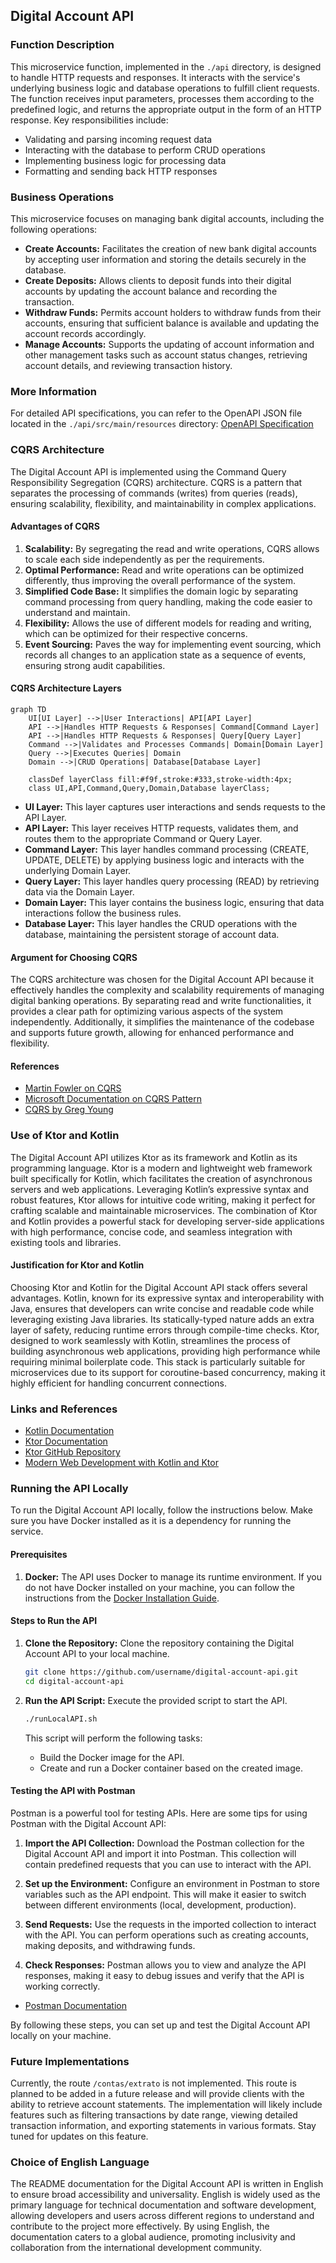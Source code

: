
## Digital Account API

### Function Description

This microservice function, implemented in the `./api` directory, is designed to handle HTTP requests and responses. It
interacts with the service's underlying business logic and database operations to fulfill client requests. The function
receives input parameters, processes them according to the predefined logic, and returns the appropriate output in the
form of an HTTP response. Key responsibilities include:

- Validating and parsing incoming request data
- Interacting with the database to perform CRUD operations
- Implementing business logic for processing data
- Formatting and sending back HTTP responses

### Business Operations

This microservice focuses on managing bank digital accounts, including the following operations:

- **Create Accounts:** Facilitates the creation of new bank digital accounts by accepting user information and storing
  the details securely in the database.
- **Create Deposits:** Allows clients to deposit funds into their digital accounts by updating the account balance and
  recording the transaction.
- **Withdraw Funds:** Permits account holders to withdraw funds from their accounts, ensuring that sufficient balance is
  available and updating the account records accordingly.
- **Manage Accounts:** Supports the updating of account information and other management tasks such as account status
  changes, retrieving account details, and reviewing transaction history.

### More Information

For detailed API specifications, you can refer to the OpenAPI JSON file located in the `./api/src/main/resources` directory:
[OpenAPI Specification](./api/src/main/resources/ApiDescription.json)

### CQRS Architecture

The Digital Account API is implemented using the Command Query Responsibility Segregation (CQRS) architecture. CQRS is a
pattern that separates the processing of commands (writes) from queries (reads), ensuring scalability, flexibility, and
maintainability in complex applications.

#### Advantages of CQRS

1. **Scalability:** By segregating the read and write operations, CQRS allows to scale each side independently as per
   the requirements.
2. **Optimal Performance:** Read and write operations can be optimized differently, thus improving the overall
   performance of the system.
3. **Simplified Code Base:** It simplifies the domain logic by separating command processing from query handling, making
   the code easier to understand and maintain.
4. **Flexibility:** Allows the use of different models for reading and writing, which can be optimized for their
   respective concerns.
5. **Event Sourcing:** Paves the way for implementing event sourcing, which records all changes to an application state
   as a sequence of events, ensuring strong audit capabilities.

#### CQRS Architecture Layers

```mermaid
graph TD
    UI[UI Layer] -->|User Interactions| API[API Layer]
    API -->|Handles HTTP Requests & Responses| Command[Command Layer]
    API -->|Handles HTTP Requests & Responses| Query[Query Layer]
    Command -->|Validates and Processes Commands| Domain[Domain Layer]
    Query -->|Executes Queries| Domain
    Domain -->|CRUD Operations| Database[Database Layer]

    classDef layerClass fill:#f9f,stroke:#333,stroke-width:4px;
    class UI,API,Command,Query,Domain,Database layerClass;
```

- **UI Layer:** This layer captures user interactions and sends requests to the API Layer.
- **API Layer:** This layer receives HTTP requests, validates them, and routes them to the appropriate Command or Query
  Layer.
- **Command Layer:** This layer handles command processing (CREATE, UPDATE, DELETE) by applying business logic and
  interacts with the underlying Domain Layer.
- **Query Layer:** This layer handles query processing (READ) by retrieving data via the Domain Layer.
- **Domain Layer:** This layer contains the business logic, ensuring that data interactions follow the business rules.
- **Database Layer:** This layer handles the CRUD operations with the database, maintaining the persistent storage of
  account data.

#### Argument for Choosing CQRS

The CQRS architecture was chosen for the Digital Account API because it effectively handles the complexity and
scalability requirements of managing digital banking operations. By separating read and write functionalities, it
provides a clear path for optimizing various aspects of the system independently. Additionally, it simplifies the
maintenance of the codebase and supports future growth, allowing for enhanced performance and flexibility.

#### References

- [Martin Fowler on CQRS](https://martinfowler.com/bliki/CQRS.html)
- [Microsoft Documentation on CQRS Pattern](https://docs.microsoft.com/en-us/azure/architecture/patterns/cqrs)
- [CQRS by Greg Young](https://cqrs.files.wordpress.com/2010/11/cqrs_documents.pdf)

### Use of Ktor and Kotlin

The Digital Account API utilizes Ktor as its framework and Kotlin as its programming language. Ktor is a modern and
lightweight web framework built specifically for Kotlin, which facilitates the creation of asynchronous servers and web
applications. Leveraging Kotlin’s expressive syntax and robust features, Ktor allows for intuitive code writing, making
it perfect for crafting scalable and maintainable microservices. The combination of Ktor and Kotlin provides a powerful
stack for developing server-side applications with high performance, concise code, and seamless integration with
existing tools and libraries.

#### Justification for Ktor and Kotlin

Choosing Ktor and Kotlin for the Digital Account API stack offers several advantages. Kotlin, known for its expressive
syntax and interoperability with Java, ensures that developers can write concise and readable code while leveraging
existing Java libraries. Its statically-typed nature adds an extra layer of safety, reducing runtime errors through
compile-time checks. Ktor, designed to work seamlessly with Kotlin, streamlines the process of building asynchronous web
applications, providing high performance while requiring minimal boilerplate code. This stack is particularly suitable
for microservices due to its support for coroutine-based concurrency, making it highly efficient for handling concurrent
connections.

### Links and References

- [Kotlin Documentation](https://kotlinlang.org/docs/home.html)
- [Ktor Documentation](https://ktor.io/docs/)
- [Ktor GitHub Repository](https://github.com/ktorio/ktor)
- [Modern Web Development with Kotlin and Ktor](https://kotlinlang.org/docs/ktor.html)

### Running the API Locally

To run the Digital Account API locally, follow the instructions below. Make sure you have Docker installed as it is a
dependency for running the service.

#### Prerequisites

1. **Docker:** The API uses Docker to manage its runtime environment. If you do not have Docker installed on your
   machine, you can follow the instructions from the [Docker Installation Guide](https://docs.docker.com/get-docker/).

#### Steps to Run the API

1. **Clone the Repository:** Clone the repository containing the Digital Account API to your local machine.
    ```sh
    git clone https://github.com/username/digital-account-api.git
    cd digital-account-api
    ```

2. **Run the API Script:** Execute the provided script to start the API.
    ```sh
    ./runLocalAPI.sh
    ```

   This script will perform the following tasks:
    - Build the Docker image for the API.
    - Create and run a Docker container based on the created image.

#### Testing the API with Postman

Postman is a powerful tool for testing APIs. Here are some tips for using Postman with the Digital Account API:

1. **Import the API Collection:** Download the Postman collection for the Digital Account API and import it into
   Postman. This collection will contain predefined requests that you can use to interact with the API.

2. **Set up the Environment:** Configure an environment in Postman to store variables such as the API endpoint. This
   will make it easier to switch between different environments (local, development, production).

3. **Send Requests:** Use the requests in the imported collection to interact with the API. You can perform operations
   such as creating accounts, making deposits, and withdrawing funds.

4. **Check Responses:** Postman allows you to view and analyze the API responses, making it easy to debug issues and
   verify that the API is working correctly.

- [Postman Documentation](https://learning.postman.com/docs/getting-started/introduction/)

By following these steps, you can set up and test the Digital Account API locally on your machine.

### Future Implementations

Currently, the route `/contas/extrato` is not implemented. This route is planned to be added in a future release and
will provide clients with the ability to retrieve account statements. The implementation will likely include features
such as filtering transactions by date range, viewing detailed transaction information, and exporting statements in
various formats. Stay tuned for updates on this feature.

### Choice of English Language

The README documentation for the Digital Account API is written in English to ensure broad accessibility and
universality. English is widely used as the primary language for technical documentation and software development,
allowing developers and users across different regions to understand and contribute to the project more effectively. By
using English, the documentation caters to a global audience, promoting inclusivity and collaboration from the
international development community.